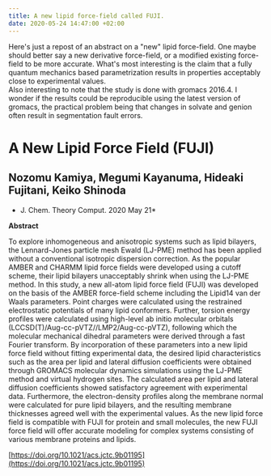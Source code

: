 ```yaml
---
title: A new lipid force-field called FUJI.
date: 2020-05-24 14:47:00 +02:00
---
```


Here's just a repost of an abstract on a "new" lipid force-field. One maybe should better say a new derivative force-field, or a modified existing force-field to be more accurate.  What's most interesting is the claim that a fully quantum mechanics based parametrization results in properties acceptably close to experimental values.\
Also interesting to note that the study is done with gromacs 2016.4. I wonder if the results could be reproducible using the latest version of gromacs, the practical problem being that changes in solvate and genion often result in segmentation fault errors.


# A New Lipid Force Field (FUJI) 

## Nozomu Kamiya, Megumi Kayanuma, Hideaki Fujitani, Keiko Shinoda  

* J. Chem. Theory Comput. 2020 May 21*  

**Abstract**  

To explore inhomogeneous and anisotropic systems such as lipid bilayers, the Lennard-Jones particle mesh Ewald (LJ-PME) method has been applied without a conventional isotropic dispersion correction. As the popular AMBER and CHARMM lipid force fields were developed using a cutoff scheme, their lipid bilayers unacceptably shrink when using the LJ-PME method. In this study, a new all-atom lipid force field (FUJI) was developed on the basis of the AMBER force-field scheme including the Lipid14 van der Waals parameters. Point charges were calculated using the restrained electrostatic potentials of many lipid conformers. Further, torsion energy profiles were calculated using high-level ab initio molecular orbitals (LCCSD(T)/Aug-cc-pVTZ//LMP2/Aug-cc-pVTZ), following which the molecular mechanical dihedral parameters were derived through a fast Fourier transform. By incorporation of these parameters into a new lipid force field without fitting experimental data, the desired lipid characteristics such as the area per lipid and lateral diffusion coefficients were obtained through GROMACS molecular dynamics simulations using the LJ-PME method and virtual hydrogen sites. The calculated area per lipid and lateral diffusion coefficients showed satisfactory agreement with experimental data. Furthermore, the electron-density profiles along the membrane normal were calculated for pure lipid bilayers, and the resulting membrane thicknesses agreed well with the experimental values. As the new lipid force field is compatible with FUJI for protein and small molecules, the new FUJI force field will offer accurate modeling for complex systems consisting of various membrane proteins and lipids.

[https://doi.org/10.1021/acs.jctc.9b01195](https://doi.org/10.1021/acs.jctc.9b01195)